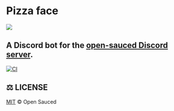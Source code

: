 # Pizza face

![](https://www.dropbox.com/s/mvlrw9wq570qtmu/Emote%203-112.png?dl=1)

## A Discord bot for the [open-sauced Discord server](https://discord.com/invite/gZMKK5q).  
[![CI](https://github.com/open-sauced/pizzaface/workflows/Node%20CI/badge.svg)](https://github.com/open-sauced/pizzaface/actions?query=workflow%3A%22Node+CI%22)

## ⚖️ LICENSE

[MIT](LICENSE) © Open Sauced